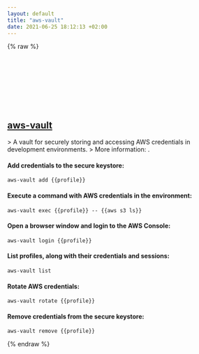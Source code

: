 ```yaml
---
layout: default
title: "aws-vault"
date: 2021-06-25 18:12:13 +02:00
---
```

{% raw %}
<h2 id="aws-vault">
  <a href="/en/common/aws-vault.html">aws-vault</a> <a href="#aws-vault"><svg class="icon">
    <use href="/assets/images/unicode_sprite.svg#link" />
  </svg></a>
</h2>
> A vault for securely storing and accessing AWS credentials in development environments.
> More information: <https://github.com/99designs/aws-vault>.

#### Add credentials to the secure keystore:
```shell
aws-vault add {{profile}}
```
#### Execute a command with AWS credentials in the environment:
```shell
aws-vault exec {{profile}} -- {{aws s3 ls}}
```
#### Open a browser window and login to the AWS Console:
```shell
aws-vault login {{profile}}
```
#### List profiles, along with their credentials and sessions:
```shell
aws-vault list
```
#### Rotate AWS credentials:
```shell
aws-vault rotate {{profile}}
```
#### Remove credentials from the secure keystore:
```shell
aws-vault remove {{profile}}
```
{% endraw %}